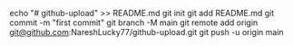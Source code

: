 echo "# github-upload" >> README.md
git init
git add README.md
git commit -m "first commit"
git branch -M main
git remote add origin git@github.com:NareshLucky77/github-upload.git
git push -u origin main
